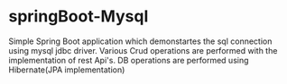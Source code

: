 # springBoot-Mysql
Simple Spring Boot application which demonstartes the sql connection using mysql jdbc driver. Various Crud operations are performed with the implementation of rest Api's. DB operations are performed using Hibernate(JPA implementation)
